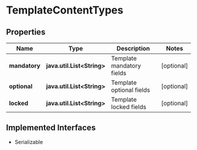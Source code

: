 

# TemplateContentTypes


## Properties

Name | Type | Description | Notes
------------ | ------------- | ------------- | -------------
**mandatory** | **java.util.List&lt;String&gt;** | Template mandatory fields |  [optional]
**optional** | **java.util.List&lt;String&gt;** | Template optional fields |  [optional]
**locked** | **java.util.List&lt;String&gt;** | Template locked fields |  [optional]


## Implemented Interfaces

* Serializable


